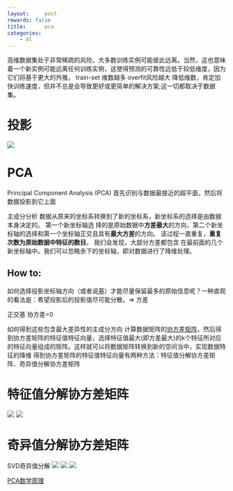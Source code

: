 ```yaml
---
layout:     post
rewards: false
title:      pca
categories:
    - ml
---
```

高维数据集处于非常稀疏的风险，大多数训练实例可能彼此远离。当然，这也意味着一个新实例可能远离任何训练实例，这使得预测的可靠性远低于较低维度，因为它们将基于更大的外推。
train-set 维数越多 overfit风险越大
降低维数，肯定加快训练速度，但并不总是会导致更好或更简单的解决方案;这一切都取决于数据集。

# 投影
![](https://ws2.sinaimg.cn/large/006tNbRwgy1fvkpm1rcsaj31e00reabo.jpg)

# PCA
Principal Component Analysis (PCA)
首先识别与数据最接近的超平面，然后将数据投影到它上面

主成分分析
数据从原来的坐标系转换到了新的坐标系，新坐标系的选择是由数据本身决定的。
第一个新坐标轴选 择的是原始数据中**方差最大**的方向，第二个新坐标轴的选择和第一个坐标轴正交且具有**最大方差**的方向。
该过程一直重复，**重复次数为原始数据中特征的数目**。
我们会发现，大部分方差都包含 在最前面的几个新坐标轴中。我们可以忽略余下的坐标轴，即对数据进行了降维处理。

## How to:
如何选择投影坐标轴方向（或者说[基](/数学/2018/09/20/向量/#基)）才能尽量保留最多的原始信息呢？一种直观的看法是：希望投影后的投影值尽可能分散。=> 方差

正交基 协方差=0

如何得到这些包含最大差异性的主成分方向
计算数据矩阵的[协方差矩阵](/数学/2018/05/21/概率常用/#协方差矩阵)，然后得到协方差矩阵的特征值特征向量，选择特征值最大(即方差最大)的k个特征所对应的特征向量组成的矩阵。这样就可以将数据矩阵转换到新的空间当中，实现数据特征的降维
得到协方差矩阵的特征值特征向量有两种方法：特征值分解协方差矩阵、奇异值分解协方差矩阵

# 特征值分解协方差矩阵
![](https://ws3.sinaimg.cn/large/006tNbRwgy1fvkq9l9r97j31kw0oawhr.jpg)
![](https://ws3.sinaimg.cn/large/006tNbRwgy1fvkq9xji11j31ba0eitad.jpg)

# 奇异值分解协方差矩阵
SVD奇异值分解
![](https://ws3.sinaimg.cn/large/006tNbRwgy1fvkqacw8pwj31e60datas.jpg)
![](https://ws1.sinaimg.cn/large/006tNbRwgy1fvkqazu7o1j31kw0uggr9.jpg)
![](https://ws1.sinaimg.cn/large/006tNbRwgy1fvkqbjklguj31f60tygqi.jpg)

[PCA数学原理](http://blog.codinglabs.org/articles/pca-tutorial.html)